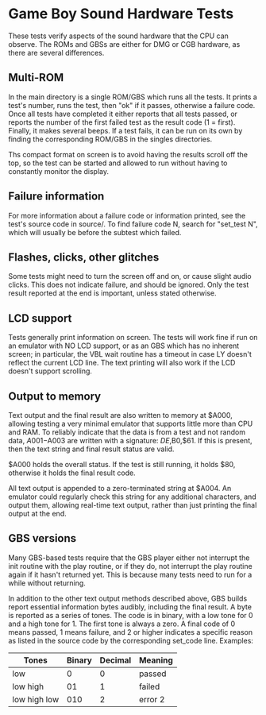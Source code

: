 # Game Boy Sound Hardware Tests

These tests verify aspects of the sound hardware that the CPU can
observe. The ROMs and GBSs are either for DMG or CGB hardware, as there
are several differences.


## Multi-ROM

In the main directory is a single ROM/GBS which runs all the tests. It
prints a test's number, runs the test, then "ok" if it passes, otherwise
a failure code. Once all tests have completed it either reports that all
tests passed, or reports the number of the first failed test as the
result code (1 = first). Finally, it makes several beeps. If a test
fails, it can be run on its own by finding the corresponding ROM/GBS in
the singles directories.

Ths compact format on screen is to avoid having the results scroll off
the top, so the test can be started and allowed to run without having to
constantly monitor the display. 


## Failure information

For more information about a failure code or information printed, see
the test's source code in source/. To find failure code N, search for
"set_test N", which will usually be before the subtest which failed.


## Flashes, clicks, other glitches

Some tests might need to turn the screen off and on, or cause slight
audio clicks. This does not indicate failure, and should be ignored.
Only the test result reported at the end is important, unless stated
otherwise.


## LCD support

Tests generally print information on screen. The tests will work fine if
run on an emulator with NO LCD support, or as an GBS which has no
inherent screen; in particular, the VBL wait routine has a timeout in
case LY doesn't reflect the current LCD line. The text printing will
also work if the LCD doesn't support scrolling.


## Output to memory

Text output and the final result are also written to memory at $A000,
allowing testing a very minimal emulator that supports little more than
CPU and RAM. To reliably indicate that the data is from a test and not
random data, $A001-$A003 are written with a signature: $DE,$B0,$61. If
this is present, then the text string and final result status are valid.

$A000 holds the overall status. If the test is still running, it holds
$80, otherwise it holds the final result code.

All text output is appended to a zero-terminated string at $A004. An
emulator could regularly check this string for any additional
characters, and output them, allowing real-time text output, rather than
just printing the final output at the end.


## GBS versions

Many GBS-based tests require that the GBS player either not interrupt
the init routine with the play routine, or if they do, not interrupt the
play routine again if it hasn't returned yet. This is because many tests
need to run for a while without returning.

In addition to the other text output methods described above, GBS builds
report essential information bytes audibly, including the final result.
A byte is reported as a series of tones. The code is in binary, with a
low tone for 0 and a high tone for 1. The first tone is always a zero. A
final code of 0 means passed, 1 means failure, and 2 or higher indicates
a specific reason as listed in the source code by the corresponding
set_code line. Examples:

Tones        | Binary | Decimal | Meaning
-----------  | ------ | ------- | -------
low          |  0     | 0       | passed
low high     |  01    | 1       | failed
low high low | 010    | 2       | error 2
